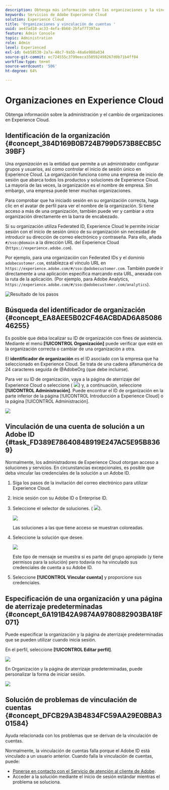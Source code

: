 ```yaml
---
description: Obtenga más información sobre las organizaciones y la vinculación de cuentas de solución a Experience Cloud.
keywords: Servicios de Adobe Experience Cloud
solution: Experience Cloud
title: 'Organizaciones y vinculación de cuentas '
uuid: ae47ad18-ac33-4efa-8b68-2bfaf77397aa
feature: Admin Console
topic: Administration
role: Admin
level: Experienced
exl-id: 6eb58530-2a7a-48c7-9a5b-48a6e980a034
source-git-commit: ec724555c3799eeca350592498267d0b71b4ff04
workflow-type: tm+mt
source-wordcount: '506'
ht-degree: 64%

---
```


# Organizaciones en Experience Cloud

Obtenga información sobre la administración y el cambio de organizaciones en Experience Cloud.

## Identificación de la organización {#concept_384D169B0B724B799D573B8ECB5C39BF}

Una *organización* es la entidad que permite a un administrador configurar grupos y usuarios, así como controlar el inicio de sesión único en Experience Cloud. La organización funciona como una empresa de inicio de sesión que abarca todos los productos y soluciones de Experience Cloud. La mayoría de las veces, la organización es el nombre de empresa. Sin embargo, una empresa puede tener muchas organizaciones.

Para comprobar que ha iniciado sesión en su organización correcta, haga clic en el avatar de perfil para ver el nombre de la organización. Si tiene acceso a más de una organización, también puede ver y cambiar a otra organización directamente en la barra de encabezado.

Si su organización utiliza Federated ID, Experience Cloud le permite iniciar sesión con el inicio de sesión único de su organización sin necesidad de introducir su dirección de correo electrónico y contraseña. Para ello, añada `#/sso:@domain` a la dirección URL del Experience Cloud (`https://experience.adobe.com`).

Por ejemplo, para una organización con Federated IDs y el dominio `adobecustomer.com`, establezca el vínculo URL en `https://experience.adobe.com/#/sso:@adobecustomer.com`. También puede ir directamente a una aplicación específica marcando esta URL, anexada con la ruta de la aplicación. (Por ejemplo, para Adobe Analytics, `https://experience.adobe.com/#/sso:@adobecustomer.com/analytics`).

![Resultado de los pasos](assets/organization-switch.png)

## Búsqueda del identificador de organización {#concept_EA8AEE5B02CF46ACBDAD6A8508646255}

Es posible que deba localizar su ID de organización con fines de asistencia. Mediante el menú **[!UICONTROL Organización]** puede verificar que esté en la organización correcta o cambiar de una organización a otra.

El **identificador de organización** es el ID asociado con la empresa que ha seleccionado en Experience Cloud. Se trata de una cadena alfanumérica de 24 caracteres seguida de @AdobeOrg (que debe incluirse).

Para ver su ID de organización, vaya a la página de aterrizaje del Experience Cloud o seleccione ( ![](assets/menu-icon.png)) y, a continuación, seleccione **[!UICONTROL Administración]**. Puede encontrar el ID de organización en la parte inferior de la página [!UICONTROL Introducción a Experience Cloud] o la página [!UICONTROL Administración].

![](assets/administration-page.png)

## Vinculación de una cuenta de solución a un Adobe ID {#task_FD389E78640848919E247AC5E95B8369}

Normalmente, los administradores de Experience Cloud otorgan acceso a soluciones y servicios. En circunstancias excepcionales, es posible que deba vincular las credenciales de la solución a un Adobe ID.

1. Siga los pasos de la invitación del correo electrónico para utilizar Experience Cloud.
1. Inicie sesión con su Adobe ID o Enterprise ID.
1. Seleccione el selector de soluciones. ( ![](assets/menu-icon.png)).

   ![](assets/solutions-active.png)

   Las soluciones a las que tiene acceso se muestran coloreadas.
1. Seleccione la solución que desee.

   ![](assets/analytics-link-accounts.png)

   Este tipo de mensaje se muestra si es parte del grupo apropiado (y tiene permisos para la solución) pero todavía no ha vinculado sus credenciales de cuenta a su Adobe ID.
1. Seleccione **[!UICONTROL Vincular cuenta]** y proporcione sus credenciales.

## Especificación de una organización y una página de aterrizaje predeterminadas {#concept_6A191B42A9874A9780882903BA18F071}

Puede especificar la organización y la página de aterrizaje predeterminadas que se pueden utilizar cuando inicia sesión.

En el perfil, seleccione **[!UICONTROL Editar perfil]**.

![](assets/edit-profile.png)

En Organización y la página de aterrizaje predeterminadas, puede personalizar la forma de iniciar sesión.

![](assets/default-organization.png)

## Solución de problemas de vinculación de cuentas {#concept_DFCB29A3B4834FC59AA29E0BBA301584}

Ayuda relacionada con los problemas que se derivan de la vinculación de cuentas.

Normalmente, la vinculación de cuentas falla porque el Adobe ID está vinculado a un usuario anterior. Cuando falla la vinculación de cuentas, puede:

* [Ponerse en contacto con el Servicio de atención al cliente de Adobe](https://experienceleague.adobe.com/?support-solution=General&amp;lang=es#support).
* Acceder a la solución mediante el inicio de sesión estándar mientras el problema se soluciona.

